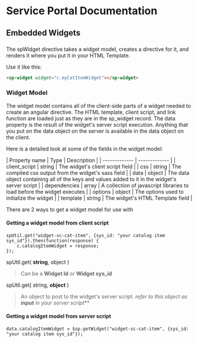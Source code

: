 # Service Portal Documentation
## Embedded Widgets

### <sp-widget />
The spWidget directive takes a widget model, creates a directive for it, and renders it where you put it in your HTML Template. 

Use it like this:

```html
<sp-widget widget="c.myCatItemWidget"></sp-widget>
```

### Widget Model
The widget model contains all of the client-side parts of a widget needed to create an angular directive. The HTML template, client script, and link function are loaded just as they are in the sp_widget record. The data property is the result of the widget's server script execution. Anything that you put on the data object on the server is available in the data object on the client.

Here is a detailed look at some of the fields in the widget model: 

| Property name | Type | Description |
| ------------- | ------------- |
| client_script | string | The widget's client script field |
| css | string | The compiled css output from the widget's sass field |
| data | object | The data object containing all of the keys and values added to it in the widget's server script |
| dependencies | array | A collection of javascript libraries to load before the widget executes |
| options | object | The options used to initialize the widget |
| template | string | The widget's HTML Template field |


There are 2 ways to get a widget model for use with <sp-widget />

#### Getting a widget model from client script

```
spUtil.get("widget-sc-cat-item", {sys_id: "your catalog item sys_id"}).then(function(response) {
	c.catalogItemWidget = response;
});
```

spUtil.get( **string**, object )

> Can be a **Widget Id** or **Widget sys_id**

spUtil.get( string, **object** )

> An object to post to the widget's server script. _refer to this object as **input** in your server script_**

#### Getting a widget model from server script

```
data.catalogItemWidget = $sp.getWidget("widget-sc-cat-item", {sys_id: "your catalog item sys_id"});
```